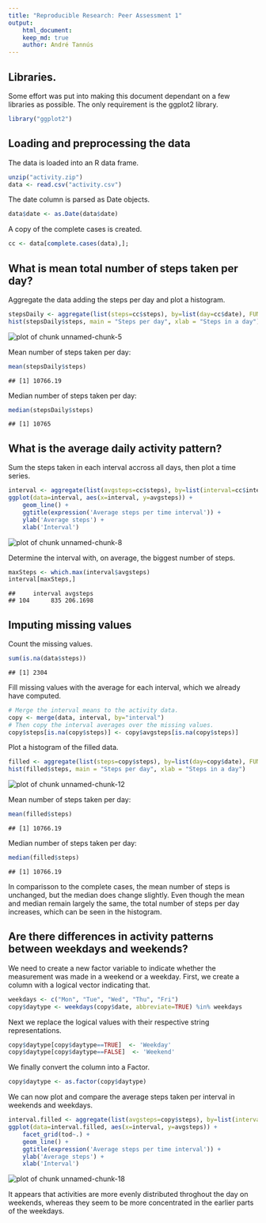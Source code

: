 ```yaml
---
title: "Reproducible Research: Peer Assessment 1"
output: 
    html_document:
    keep_md: true
    author: André Tannús
---
```


## Libraries.

Some effort was put into making this document dependant on a few libraries as possible.
The only requirement is the ggplot2 library.

```r
library("ggplot2")
```

## Loading and preprocessing the data

The data is loaded into an R data frame.

```r
unzip("activity.zip")
data <- read.csv("activity.csv")
```

The date column is parsed as Date objects.

```r
data$date <- as.Date(data$date)
```

A copy of the complete cases is created.

```r
cc <- data[complete.cases(data),];
```


## What is mean total number of steps taken per day?

Aggregate the data adding the steps per day and plot a histogram.

```r
stepsDaily <- aggregate(list(steps=cc$steps), by=list(day=cc$date), FUN=sum)
hist(stepsDaily$steps, main = "Steps per day", xlab = "Steps in a day")
```

![plot of chunk unnamed-chunk-5](figure/unnamed-chunk-5-1.png) 

Mean number of steps taken per day:

```r
mean(stepsDaily$steps)
```

```
## [1] 10766.19
```

Median number of steps taken per day:

```r
median(stepsDaily$steps)
```

```
## [1] 10765
```


## What is the average daily activity pattern?

Sum the steps taken in each interval accross all days, then plot a time series.

```r
interval <- aggregate(list(avgsteps=cc$steps), by=list(interval=cc$interval), FUN=mean)
ggplot(data=interval, aes(x=interval, y=avgsteps)) +
    geom_line() +
    ggtitle(expression('Average steps per time interval')) +
    ylab('Average steps') +
    xlab('Interval')
```

![plot of chunk unnamed-chunk-8](figure/unnamed-chunk-8-1.png) 

Determine the interval with, on average, the biggest number of steps.

```r
maxSteps <- which.max(interval$avgsteps)
interval[maxSteps,]
```

```
##     interval avgsteps
## 104      835 206.1698
```


## Imputing missing values

Count the missing values.

```r
sum(is.na(data$steps))
```

```
## [1] 2304
```


Fill missing values with the average for each interval, which we already have computed.

```r
# Merge the interval means to the activity data.
copy <- merge(data, interval, by="interval")
# Then copy the interval averages over the missing values.
copy$steps[is.na(copy$steps)] <- copy$avgsteps[is.na(copy$steps)]
```


Plot a histogram of the filled data.

```r
filled <- aggregate(list(steps=copy$steps), by=list(day=copy$date), FUN=sum)
hist(filled$steps, main = "Steps per day", xlab = "Steps in a day")
```

![plot of chunk unnamed-chunk-12](figure/unnamed-chunk-12-1.png) 

Mean number of steps taken per day:

```r
mean(filled$steps)
```

```
## [1] 10766.19
```

Median number of steps taken per day:

```r
median(filled$steps)
```

```
## [1] 10766.19
```

In comparisson to the complete cases, the mean number of steps is unchanged, but the median does change slightly. Even though the mean and median remain largely the same, the total number of steps per day increases, which can be seen in the histogram.

## Are there differences in activity patterns between weekdays and weekends?

We need to create a new factor variable to indicate whether the measurement was made in a weekend or a weekday. First, we create a column with a logical vector indicating that.

```r
weekdays <- c("Mon", "Tue", "Wed", "Thu", "Fri")
copy$daytype <- weekdays(copy$date, abbreviate=TRUE) %in% weekdays
```

Next we replace the logical values with their respective string representations.

```r
copy$daytype[copy$daytype==TRUE]  <- 'Weekday'
copy$daytype[copy$daytype==FALSE]  <- 'Weekend'
```

We finally convert the column into a Factor.

```r
copy$daytype <- as.factor(copy$daytype)
```

We can now plot and compare the average steps taken per interval in weekends and weekdays.

```r
interval.filled <- aggregate(list(avgsteps=copy$steps), by=list(interval=copy$interval, tod=copy$daytype), FUN=mean)
ggplot(data=interval.filled, aes(x=interval, y=avgsteps)) +
    facet_grid(tod~.) +
    geom_line() +
    ggtitle(expression('Average steps per time interval')) +
    ylab('Average steps') +
    xlab('Interval')
```

![plot of chunk unnamed-chunk-18](figure/unnamed-chunk-18-1.png) 

It appears that activities are more evenly distributed throghout the day on weekends, whereas they seem to be more concentrated in the earlier parts of the weekdays.



